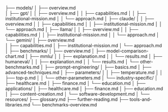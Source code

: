├── models/
│   ├── overview.md                  
│   ├── gpt/
│   │   ├── overview.md
│   │   ├── capabilities.md
│   │   ├── institutional-mission.md
│   │   └── approach.md
│   ├── claude/
│   │   ├── overview.md
│   │   ├── capabilities.md
│   │   ├── institutional-mission.md
│   │   └── approach.md
│   ├── llama/
│   │   ├── overview.md
│   │   ├── capabilities.md
│   │   ├── institutional-mission.md
│   │   └── approach.md
│   └── gemini/
│       ├── overview.md               
│       ├── capabilities.md
│       ├── institutional-mission.md
│       └── approach.md
│
├── benchmarks/
│   ├── overview.md
│   ├── model-comparison-chart.md
│   ├── mmlu/
│   │   ├── explanation.md
│   │   └── results.md
│   ├── humaneval/
│   │   ├── explanation.md
│   │   └── results.md
│   └── other-benchmarks.md
│
├── prompt-engineering/
│   ├── basics.md
│   ├── advanced-techniques.md
│   ├── parameters/
│   │   ├── temperature.md
│   │   ├── top-p.md
│   │   └── other-parameters.md
│   └── industry-specific/
│       ├── healthcare.md
│       ├── finance.md
│       └── education.md
│
├── applications/
│   ├── healthcare.md
│   ├── finance.md
│   ├── education.md
│   ├── content-creation.md
│   └── software-development.md
│
└── resources/
    ├── glossary.md
    ├── further-reading.md
    ├── tools-and-libraries.md
    └── benchmarks-overview.md
